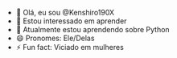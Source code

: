 - 👋 Olá, eu sou @Kenshiro190X
- 👀 Estou interessado em aprender
- 🌱 Atualmente estou aprendendo sobre Python
- 😄 Pronomes: Ele/Delas
- ⚡ Fun fact: Viciado em mulheres

<!---
Kenshiro190X/Kenshiro190X is a ✨ special ✨ repository because its `README.md` (this file) appears on your GitHub profile.
You can click the Preview link to take a look at your changes.
--->
